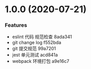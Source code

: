 # 1.0.0 (2020-07-21)


### Features

* eslint 代码 规范检查 8ada341
* git change log f552bda
* git 提交规范 99a7201
* jest 单元测试 acd841a
* webpack 环境打包 a9e16c7




